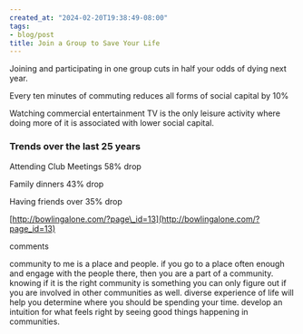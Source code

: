 ```yaml
---
created_at: "2024-02-20T19:38:49-08:00"
tags:
- blog/post
title: Join a Group to Save Your Life
---
```


Joining and participating in one group cuts in half your odds of dying next year.

Every ten minutes of commuting reduces all forms of social capital by 10%

Watching commercial entertainment TV is the only leisure activity where doing more of it is associated with lower social capital.

### Trends over the last 25 years

Attending Club Meetings 58% drop

Family dinners 43% drop

Having friends over 35% drop

[http://bowlingalone.com/?page\_id=13](http://bowlingalone.com/?page_id=13)

comments

community to me is a place and people. if you go to a place often enough and engage with the people there, then you are a part of a community. knowing if it is the right community is something you can only figure out if you are involved in other communities as well. diverse experience of life will help you determine where you should be spending your time. develop an intuition for what feels right by seeing good things happening in communities.